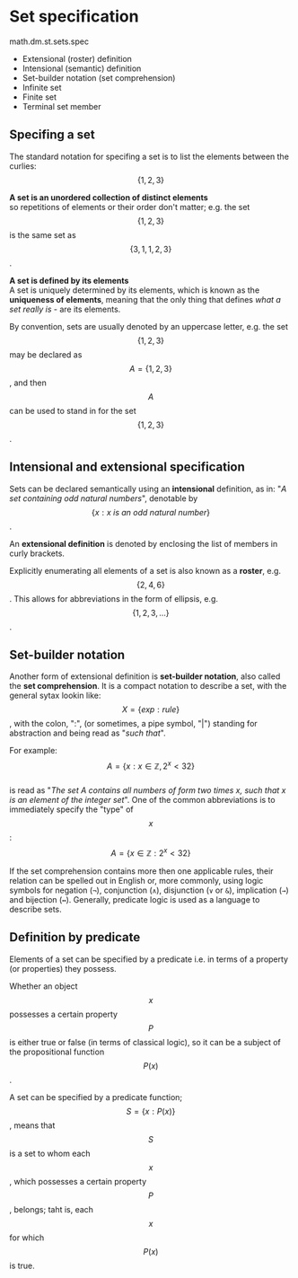 # Set specification
math.dm.st.sets.spec


- Extensional (roster) definition
- Intensional (semantic) definition
- Set-builder notation (set comprehension)
- Infinite set
- Finite set
- Terminal set member


## Specifing a set
The standard notation for specifing a set is to list the elements between the curlies: $$\{1,2,3\}$$

**A set is an unordered collection of distinct elements**     
so repetitions of elements or their order don't matter; e.g. the set $$\{1,2,3\}$$ is the same set as $$\{3,1,1,2,3\}$$.

**A set is defined by its elements**    
A set is uniquely determined by its elements, which is known as the **uniqueness of elements**, meaning that the only thing that defines *what a set really is* - are its elements.

By convention, sets are usually denoted by an uppercase letter, e.g. the set $$\{1,2,3\}$$ may be declared as $$A=\{1,2,3\}$$, and then $$A$$ can be used to stand in for the set $$\{1,2,3\}$$.


## Intensional and extensional specification
Sets can be declared semantically using an **intensional** definition, as in: "_A set containing odd natural numbers_", denotable by $$\{x: x {\ is\ an\ odd\ natural\ number}\}$$.

An **extensional definition** is denoted by enclosing the list of members in curly brackets.

Explicitly enumerating all elements of a set is also known as a **roster**, e.g. $$\{2,4,6\}$$. This allows for abbreviations in the form of ellipsis, e.g. $$\{1,2,3, \dots\}$$.


## Set-builder notation
Another form of extensional definition is **set-builder notation**, also called the **set comprehension**. It is a compact notation to describe a set, with the general sytax lookin like: $$X=\{exp:rule\}$$, with the colon, ":", (or sometimes, a pipe symbol, "|") standing for abstraction and being read as "_such that_".

For example: $$A=\{x:x \in \mathbb{Z}, 2^x<32\}$$    
is read as "_The set A contains all numbers of form two times x, such that x is an element of the integer set_". One of the common abbreviations is to immediately specify the "type" of $$x$$:     
$$A=\{x \in \mathbb{Z}: 2^x<32\}$$    

If the set comprehension contains more then one applicable rules, their relation can be spelled out in English or, more commonly, using logic symbols for negation (`¬`), conjunction (`∧`), disjunction (`∨` or `&`), implication (`→`) and bijection (`↔`). Generally, predicate logic is used as a language to describe sets.


## Definition by predicate

Elements of a set can be specified by a predicate i.e. in terms of a property (or properties) they possess.

Whether an object $$x$$ possesses a certain property $$P$$ is either true or false (in terms of classical logic), so it can be a subject of the propositional function $$P(x)$$.

A set can be specified by a predicate function; $$S=\{x:P(x)\}$$, means that $$S$$ is a set to whom each $$x$$, which possesses a certain property $$P$$, belongs; taht is, each $$x$$ for which $$P(x)$$ is true.
